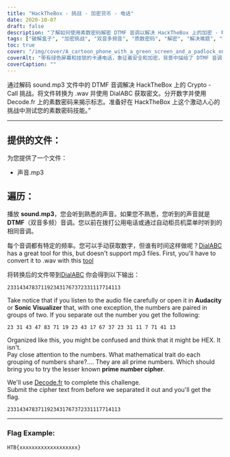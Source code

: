 ```yaml
---
title: "HackTheBox - 挑战 - 加密货币 - 电话"
date: 2020-10-07
draft: false
description: "了解如何使用素数密码解密 DTMF 音调以解决 HackTheBox 上的加密 - 呼叫挑战。"
tags: ["破解盒子", "加密挑战", "双音多频音", "质数密码", "解密", "解决难题", "密码学", "音频转换", "拨ABC", "解码.fr", "WAV格式", "MP3", "频率", "数学特质", "旗帜", "大胆", "声波展示台", "数字", "自动出纳菜单", "公用电话"]
toc: true
cover: "/img/cover/A_cartoon_phone_with_a_green_screen_and_a_padlock_on_it.png"
coverAlt: "带有绿色屏幕和挂锁的卡通电话，象征着安全和加密，背景中描绘了 DTMF 音调"
coverCaption: ""
---
```


通过解码 sound.mp3 文件中的 DTMF 音调解决 HackTheBox 上的 Crypto - Call 挑战。将文件转换为 .wav 并使用 DialABC 获取密文。分开数字并使用 Decode.fr 上的素数密码来揭示标志。准备好在 HackTheBox 上这个激动人心的挑战中测试您的素数密码技能。”

______

## 提供的文件：

为您提供了一个文件：
- 声音.mp3

## 遍历：

播放 **sound.mp3**，您会听到熟悉的声音。如果您不熟悉，您听到的声音就是 **DTMF**（双音多频）音调。您以前在拨打公用电话或通过自动柜员机菜单时听到的相同音调。

每个音调都有特定的频率。您可以手动获取数字，但谁有时间这样做呢？[DialABC](http://www.dialabc.com/sound/detect/index.html) has a great tool for this, but doesn't support mp3 files. First, you'll have to convert it to .wav with this [tool](https://online-audio-converter.com/)

将转换后的文件带到[DialABC](http://www.dialabc.com/sound/detect/index.html) 你会得到以下输出：
```
2331434783711923431767372331117714113
```
 
Take notice that if you listen to the audio file carefully or open it in **Audacity** or **Sonic Visualizer** that, with one exception, the numbers are paired in groups of two.
If you separate out the number you get the following:
```
23 31 43 47 83 71 19 23 43 17 67 37 23 31 11 7 71 41 13
```

Organized like this, you might be confused and think that it might be HEX. It isn't.  
Pay close attention to the numbers. What mathematical trait do each grouping of numbers share?....
They are all prime numbers. Which should bring you to try the lesser known **prime number cipher**.

We'll use [Decode.fr](https://www.dcode.fr/prime-numbers-cipher) to complete this challenge.   
Submit the cipher text from before we separated it out and you'll get the flag.
```
2331434783711923431767372331117714113
```

______

### Flag Example:
```
HTB{xxxxxxxxxxxxxxxxxxx}
```